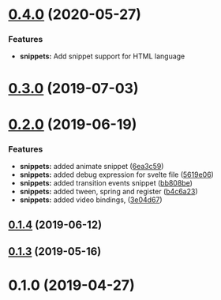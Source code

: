 # [0.4.0](https://github.com/fivethree-team/vscode-svelte-snippets/compare/v0.3.0...v0.4.0) (2020-05-27)

### Features

* **snippets:** Add snippet support for HTML language


<a name="0.3.0"></a>
# [0.3.0](https://github.com/fivethree-team/vscode-svelte-snippets/compare/v0.2.0...v0.3.0) (2019-07-03)



<a name="0.2.0"></a>
# [0.2.0](https://github.com/fivethree-team/vscode-svelte-snippets/compare/v0.1.3...v0.2.0) (2019-06-19)


### Features

* **snippets:** added animate snippet ([6ea3c59](https://github.com/fivethree-team/vscode-svelte-snippets/commit/6ea3c59))
* **snippets:** added debug expression for svelte file ([5619e06](https://github.com/fivethree-team/vscode-svelte-snippets/commit/5619e06))
* **snippets:** added transition events snippet ([bb808be](https://github.com/fivethree-team/vscode-svelte-snippets/commit/bb808be))
* **snippets:** added tween, spring and register ([b4c6a23](https://github.com/fivethree-team/vscode-svelte-snippets/commit/b4c6a23))
* **snippets:** added video bindings, ([3e04d67](https://github.com/fivethree-team/vscode-svelte-snippets/commit/3e04d67))



## [0.1.4](https://github.com/fivethree-team/vscode-svelte-snippets/compare/v0.1.3...v0.1.4) (2019-06-12)



<a name="0.1.3"></a>
## [0.1.3](https://github.com/fivethree-team/vscode-svelte-snippets/compare/v0.1.2...v0.1.3) (2019-05-16)



<a name="0.1.0"></a>
# 0.1.0 (2019-04-27)



